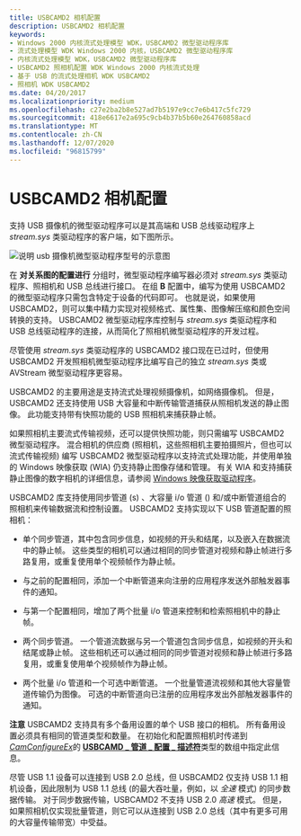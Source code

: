 ```yaml
---
title: USBCAMD2 相机配置
description: USBCAMD2 相机配置
keywords:
- Windows 2000 内核流式处理模型 WDK，USBCAMD2 微型驱动程序库
- 流式处理模型 WDK Windows 2000 内核，USBCAMD2 微型驱动程序库
- 内核流式处理模型 WDK，USBCAMD2 微型驱动程序库
- USBCAMD2 照相机配置 WDK Windows 2000 内核流式处理
- 基于 USB 的流式处理相机 WDK USBCAMD2
- 照相机 WDK USBCAMD2
ms.date: 04/20/2017
ms.localizationpriority: medium
ms.openlocfilehash: c27e2ba2b8e527ad7b5197e9cc7e6b417c5fc729
ms.sourcegitcommit: 418e6617e2a695c9cb4b37b5b60e264760858acd
ms.translationtype: MT
ms.contentlocale: zh-CN
ms.lasthandoff: 12/07/2020
ms.locfileid: "96815799"
---
```

# <a name="usbcamd2-camera-configurations"></a>USBCAMD2 相机配置


支持 USB 摄像机的微型驱动程序可以是其高端和 USB 总线驱动程序上 *stream.sys* 类驱动程序的客户端，如下图所示。

![说明 usb 摄像机微型驱动程序型号的示意图](images/usbimdev.png)

在 **对关系图的配置进行** 分组时，微型驱动程序编写器必须对 *stream.sys* 类驱动程序、照相机和 USB 总线进行接口。 在组 **B** 配置中，编写为使用 USBCAMD2 的微型驱动程序只需包含特定于设备的代码即可。 也就是说，如果使用 USBCAMD2，则可以集中精力实现对视频格式、属性集、图像解压缩和颜色空间转换的支持。 USBCAMD2 微型驱动程序库控制与 *stream.sys* 类驱动程序和 USB 总线驱动程序的连接，从而简化了照相机微型驱动程序的开发过程。

尽管使用 *stream.sys* 类驱动程序的 USBCAMD2 接口现在已过时，但使用 USBCAMD2 开发照相机微型驱动程序比编写自己的独立 *stream.sys* 类或 AVStream 微型驱动程序更容易。

USBCAMD2 的主要用途是支持流式处理视频摄像机，如网络摄像机。 但是，USBCAMD2 还支持使用 USB 大容量和中断传输管道捕获从照相机发送的静止图像。 此功能支持带有快照功能的 USB 照相机来捕获静止帧。

如果照相机主要流式传输视频，还可以提供快照功能，则只需编写 USBCAMD2 微型驱动程序。 混合相机的供应商 (照相机，这些照相机主要拍摄照片，但也可以流式传输视频) 编写 USBCAMD2 微型驱动程序以支持流式处理功能，并使用单独的 Windows 映像获取 (WIA) 仍支持静止图像存储和管理。 有关 WIA 和支持捕获静止图像的数字相机的详细信息，请参阅 [Windows 映像获取驱动程序](../image/windows-image-acquisition-drivers.md)。

USBCAMD2 库支持使用同步管道 (s) 、大容量 i/o 管道 () 和/或中断管道组合的照相机来传输数据流和控制设置。 USBCAMD2 支持实现以下 USB 管道配置的照相机：

-   单个同步管道，其中包含同步信息，如视频的开头和结尾，以及嵌入在数据流中的静止帧。 这些类型的相机可以通过相同的同步管道对视频和静止帧进行多路复用，或重复使用单个视频帧作为静止帧。

-   与之前的配置相同，添加一个中断管道来向注册的应用程序发送外部触发器事件的通知。

-   与第一个配置相同，增加了两个批量 i/o 管道来控制和检索照相机中的静止帧。

-   两个同步管道。 一个管道流数据与另一个管道包含同步信息，如视频的开头和结尾或静止帧。 这些相机还可以通过相同的同步管道对视频和静止帧进行多路复用，或重复使用单个视频帧作为静止帧。

-   两个批量 i/o 管道和一个可选中断管道。 一个批量管道流视频和其他大容量管道传输仍为图像。 可选的中断管道向已注册的应用程序发出外部触发器事件的通知。

**注意**   USBCAMD2 支持具有多个备用设置的单个 USB 接口的相机。 所有备用设置必须具有相同的管道类型和数量。 在初始化和配置照相机时传递到 [*CamConfigureEx*](/windows-hardware/drivers/ddi/usbcamdi/nc-usbcamdi-pcam_configure_routine_ex)的 [**USBCAMD \_ 管道 \_ 配置 \_ 描述符**](/windows-hardware/drivers/ddi/usbcamdi/ns-usbcamdi-_pipe_config_descriptor)类型的数组中指定此信息。

 

尽管 USB 1.1 设备可以连接到 USB 2.0 总线，但 USBCAMD2 仅支持 USB 1.1 相机设备，因此限制为 USB 1.1 总线 (的最大吞吐量，例如，以 *全速* 模式) 的同步数据传输。 对于同步数据传输，USBCAMD2 不支持 USB 2.0 *高速* 模式。 但是，如果照相机仅实现批量管道，则它可以从连接到 USB 2.0 总线（其中有更多可用的大容量传输带宽）中受益。

 

